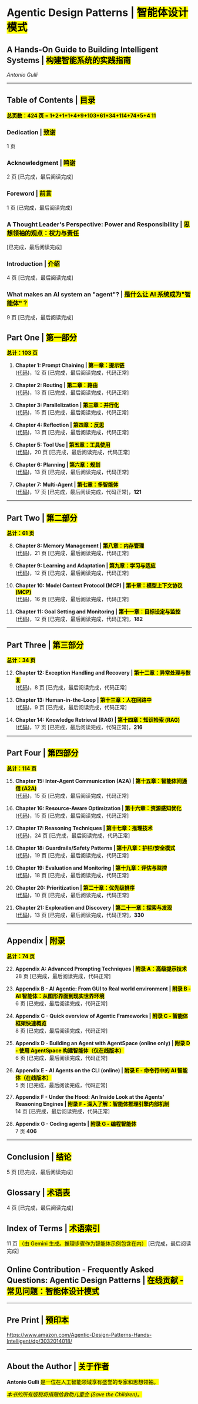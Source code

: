 # Agentic Design Patterns | <mark>智能体设计模式</mark>

## A Hands-On Guide to Building Intelligent Systems | <mark>构建智能系统的实践指南</mark>

*Antonio Gulli*

---

## Table of Contents | <mark>目录</mark>

**<mark>总页数：424 页 = 1+2+1+1+4+9+103+61+34+114+74+5+4 11</mark>**

### Dedication | <mark>致谢</mark>
1 页

### Acknowledgment | <mark>鸣谢</mark>
2 页 [已完成，最后阅读完成]

### Foreword | <mark>前言</mark>
1 页 [已完成，最后阅读完成]

### A Thought Leader's Perspective: Power and Responsibility | <mark>思想领袖的观点：权力与责任</mark>
[已完成，最后阅读完成]

### Introduction | <mark>介绍</mark>
4 页 [已完成，最后阅读完成]

### What makes an AI system an "agent"? | <mark>是什么让 AI 系统成为"智能体"？</mark>
9 页 [已完成，最后阅读完成]

## Part One | <mark>第一部分</mark>

**<mark>总计：103 页</mark>**

1. **Chapter 1: Prompt Chaining | <mark>第一章：提示链</mark>**  
   ([代码](https://colab.research.google.com/drive/15XCzDOvBhIQaZ__xkvruf5sP9OznAbK9))，12 页 [已完成，最后阅读完成，代码正常]

2. **Chapter 2: Routing | <mark>第二章：路由</mark>**  
   ([代码](https://drive.google.com/drive/u/0/folders/1Y3U3IrYCiJ3E45Z8okR5eCg7OPnWQtPV))，13 页 [已完成，最后阅读完成，代码正常]

3. **Chapter 3: Parallelization | <mark>第三章：并行化</mark>**  
   ([代码](https://drive.google.com/drive/u/0/folders/1Y3U3IrYCiJ3E45Z8okR5eCg7OPnWQtPV))，15 页 [已完成，最后阅读完成，代码正常]

4. **Chapter 4: Reflection | <mark>第四章：反思</mark>**  
   ([代码](https://drive.google.com/drive/u/0/folders/1Y3U3IrYCiJ3E45Z8okR5eCg7OPnWQtPV))，13 页 [已完成，最后阅读完成，代码正常]

5. **Chapter 5: Tool Use | <mark>第五章：工具使用</mark>**  
   ([代码](https://drive.google.com/drive/u/0/folders/1Y3U3IrYCiJ3E45Z8okR5eCg7OPnWQtPV))，20 页 [已完成，最后阅读完成，代码正常]

6. **Chapter 6: Planning | <mark>第六章：规划</mark>**  
   ([代码](https://drive.google.com/drive/u/0/folders/1Y3U3IrYCiJ3E45Z8okR5eCg7OPnWQtPV))，13 页 [已完成，最后阅读完成，代码正常]

7. **Chapter 7: Multi-Agent | <mark>第七章：多智能体</mark>**  
   ([代码](https://drive.google.com/drive/u/0/folders/1Y3U3IrYCiJ3E45Z8okR5eCg7OPnWQtPV))，17 页 [已完成，最后阅读完成，代码正常]，**121**

---

## Part Two | <mark>第二部分</mark>

**<mark>总计：61 页</mark>**

8. **Chapter 8: Memory Management | <mark>第八章：内存管理</mark>**  
   ([代码](https://drive.google.com/drive/u/0/folders/1Y3U3IrYCiJ3E45Z8okR5eCg7OPnWQtPV))，21 页 [已完成，最后阅读完成，代码正常]

9. **Chapter 9: Learning and Adaptation | <mark>第九章：学习与适应</mark>**  
   ([代码](https://drive.google.com/drive/u/0/folders/1Y3U3IrYCiJ3E45Z8okR5eCg7OPnWQtPV))，12 页 [已完成，最后阅读完成，代码正常]

10. **Chapter 10: Model Context Protocol (MCP) | <mark>第十章：模型上下文协议 (MCP)</mark>**  
    ([代码](https://drive.google.com/drive/u/0/folders/1Y3U3IrYCiJ3E45Z8okR5eCg7OPnWQtPV))，16 页 [已完成，最后阅读完成，代码正常]

11. **Chapter 11: Goal Setting and Monitoring | <mark>第十一章：目标设定与监控</mark>**  
    ([代码](https://drive.google.com/drive/u/0/folders/1Y3U3IrYCiJ3E45Z8okR5eCg7OPnWQtPV))，12 页 [已完成，最后阅读完成，代码正常]，**182**

---

## Part Three | <mark>第三部分</mark>

**<mark>总计：34 页</mark>**

12. **Chapter 12: Exception Handling and Recovery | <mark>第十二章：异常处理与恢复</mark>**  
    ([代码](https://drive.google.com/drive/u/0/folders/1Y3U3IrYCiJ3E45Z8okR5eCg7OPnWQtPV))，8 页 [已完成，最后阅读完成，代码正常]

13. **Chapter 13: Human-in-the-Loop | <mark>第十三章：人在回路中</mark>**  
    ([代码](https://drive.google.com/drive/u/0/folders/1Y3U3IrYCiJ3E45Z8okR5eCg7OPnWQtPV))，9 页 [已完成，最后阅读完成，代码正常]

14. **Chapter 14: Knowledge Retrieval (RAG) | <mark>第十四章：知识检索 (RAG)</mark>**  
    ([代码](https://drive.google.com/drive/u/0/folders/1Y3U3IrYCiJ3E45Z8okR5eCg7OPnWQtPV))，17 页 [已完成，最后阅读完成，代码正常]，**216**

---

## Part Four | <mark>第四部分</mark>

**<mark>总计：114 页</mark>**

15. **Chapter 15: Inter-Agent Communication (A2A) | <mark>第十五章：智能体间通信 (A2A)</mark>**  
    ([代码](https://drive.google.com/drive/u/0/folders/1Y3U3IrYCiJ3E45Z8okR5eCg7OPnWQtPV))，15 页 [已完成，最后阅读完成，代码正常]

16. **Chapter 16: Resource-Aware Optimization | <mark>第十六章：资源感知优化</mark>**  
    ([代码](https://drive.google.com/drive/u/0/folders/1Y3U3IrYCiJ3E45Z8okR5eCg7OPnWQtPV))，15 页 [已完成，最后阅读完成，代码正常]

17. **Chapter 17: Reasoning Techniques | <mark>第十七章：推理技术</mark>**  
    ([代码](https://drive.google.com/drive/u/0/folders/1Y3U3IrYCiJ3E45Z8okR5eCg7OPnWQtPV))，24 页 [已完成，最后阅读完成，代码正常]

18. **Chapter 18: Guardrails/Safety Patterns | <mark>第十八章：护栏/安全模式</mark>**  
    ([代码](https://drive.google.com/drive/u/0/folders/1Y3U3IrYCiJ3E45Z8okR5eCg7OPnWQtPV))，19 页 [已完成，最后阅读完成，代码正常]

19. **Chapter 19: Evaluation and Monitoring | <mark>第十九章：评估与监控</mark>**  
    ([代码](https://drive.google.com/drive/u/0/folders/1Y3U3IrYCiJ3E45Z8okR5eCg7OPnWQtPV))，18 页 [已完成，最后阅读完成，代码正常]

20. **Chapter 20: Prioritization | <mark>第二十章：优先级排序</mark>**  
    ([代码](https://drive.google.com/drive/u/0/folders/1Y3U3IrYCiJ3E45Z8okR5eCg7OPnWQtPV))，10 页 [已完成，最后阅读完成，代码正常]

21. **Chapter 21: Exploration and Discovery | <mark>第二十一章：探索与发现</mark>**  
    ([代码](https://drive.google.com/drive/u/0/folders/1Y3U3IrYCiJ3E45Z8okR5eCg7OPnWQtPV))，13 页 [已完成，最后阅读完成，代码正常]，**330**

---

## Appendix | <mark>附录</mark>

**<mark>总计：74 页</mark>**

22. **Appendix A: Advanced Prompting Techniques | <mark>附录 A：高级提示技术</mark>**  
    28 页 [已完成，最后阅读完成，代码正常]

23. **Appendix B - AI Agentic: From GUI to Real world environment | <mark>附录 B - AI 智能体：从图形界面到现实世界环境</mark>**  
    6 页 [已完成，最后阅读完成，代码正常]

24. **Appendix C - Quick overview of Agentic Frameworks | <mark>附录 C - 智能体框架快速概览</mark>**  
    8 页 [已完成，最后阅读完成，代码正常]

25. **Appendix D - Building an Agent with AgentSpace (online only) | <mark>附录 D - 使用 AgentSpace 构建智能体（仅在线版本）</mark>**  
    6 页 [已完成，最后阅读完成，代码正常]

26. **Appendix E - AI Agents on the CLI (online) | <mark>附录 E - 命令行中的 AI 智能体（在线版本）</mark>**  
    5 页 [已完成，最后阅读完成，代码正常]

27. **Appendix F - Under the Hood: An Inside Look at the Agents' Reasoning Engines | <mark>附录 F - 深入了解：智能体推理引擎内部机制</mark>**  
    14 页 [已完成，最后阅读完成，代码正常]

28. **Appendix G - Coding agents | <mark>附录 G - 编程智能体</mark>**  
    7 页 **406**

---

## Conclusion | <mark>结论</mark>
5 页 [已完成，最后阅读完成]

## Glossary | <mark>术语表</mark>
4 页 [已完成，最后阅读完成]

## Index of Terms | <mark>术语索引</mark>
11 页 <mark>（由 Gemini 生成。推理步骤作为智能体示例包含在内）</mark> [已完成，最后阅读完成]

## Online Contribution - Frequently Asked Questions: Agentic Design Patterns | <mark>在线贡献 - 常见问题：智能体设计模式</mark>

---

## Pre Print | <mark>预印本</mark>
https://www.amazon.com/Agentic-Design-Patterns-Hands-Intelligent/dp/3032014018/

---

## About the Author | <mark>关于作者</mark>

**Antonio Gulli** <mark>是一位在人工智能领域享有盛誉的专家和思想领袖。</mark>

*<mark>本书的所有版税将捐赠给救助儿童会 (Save the Children)。</mark>*

